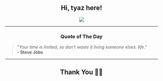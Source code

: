 <h2 align="center"> Hi, tyaz here!</h2>

<p align="center">
<a href="https://github.com/tyazx" alt="github streak"><img src="https://dvst-streak.herokuapp.com/?user=tyazx&theme=tokyonight&fire=DD472C"></a>
</p>

<hr>
<h3 align="center">Quote of The Day</h3>
<p align="center">
<blockquote>
<i>"Your time is limited, so don't waste it living someone elses. life."</i>
<br>
<b>- Steve Jobs</b>
</blockquote>
</p>


<hr>
<h2 align="center">Thank You 🙏🏼</h2>
